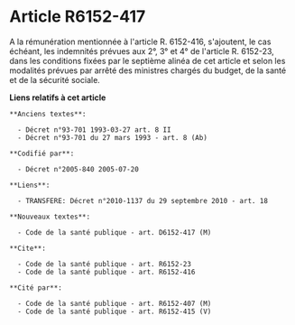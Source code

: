 # Article R6152-417

A la rémunération mentionnée à l'article R. 6152-416, s'ajoutent, le cas échéant, les indemnités prévues aux 2°, 3° et 4° de
l'article R. 6152-23, dans les conditions fixées par le septième alinéa de cet article et selon les modalités prévues par
arrêté des ministres chargés du budget, de la santé et de la sécurité sociale.

**Liens relatifs à cet article**

	**Anciens textes**:

	  - Décret n°93-701 1993-03-27 art. 8 II
	  - Décret n°93-701 du 27 mars 1993 - art. 8 (Ab)

	**Codifié par**:

	  - Décret n°2005-840 2005-07-20

	**Liens**:

	  - TRANSFERE: Décret n°2010-1137 du 29 septembre 2010 - art. 18

	**Nouveaux textes**:

	  - Code de la santé publique - art. D6152-417 (M)

	**Cite**:

	  - Code de la santé publique - art. R6152-23
	  - Code de la santé publique - art. R6152-416

	**Cité par**:

	  - Code de la santé publique - art. R6152-407 (M)
	  - Code de la santé publique - art. R6152-415 (V)
